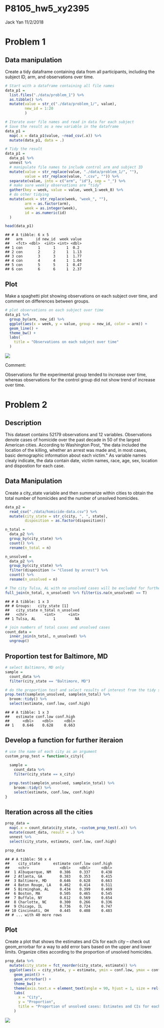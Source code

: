 P8105\_hw5\_xy2395
================
Jack Yan
11/2/2018

Problem 1
=========

Data manipulation
-----------------

Create a tidy dataframe containing data from all participants, including the subject ID, arm, and observations over time.

``` r
# Start with a dataframe containing all file names
data_p1 = 
  list.files("./data/problem_1") %>% 
  as.tibble() %>% 
  mutate(value = str_c("./data/problem_1/", value),
         new_id = 1:20
         )

# Iterate over file names and read in data for each subject 
# Save the result as a new variable in the dataframe
data_p1 = 
  map(.x = data_p1$value, ~read_csv(.x)) %>%
  mutate(data_p1, data = .) 

# Tidy the result
data_p1 = 
  data_p1 %>% 
  unnest %>%  
  # manipulate file names to include control arm and subject ID
  mutate(value = str_replace(value, "./data/problem_1/", ""),
         value = str_replace(value, ".csv", "")) %>% 
  separate(value, into = c("arm", "id"), sep = "_") %>% 
  # make sure weekly observations are “tidy”
  gather(key = week, value = value, week_1:week_8) %>% 
  # do other tidying
  mutate(week = str_replace(week, "week_", ""),
         arm = as.factor(arm),
         week = as.integer(week),
         id = as.numeric(id)
  )

head(data_p1)
```

    ## # A tibble: 6 x 5
    ##   arm      id new_id  week value
    ##   <fct> <dbl>  <int> <int> <dbl>
    ## 1 con       1      1     1  0.2 
    ## 2 con       2      2     1  1.13
    ## 3 con       3      3     1  1.77
    ## 4 con       4      4     1  1.04
    ## 5 con       5      5     1  0.47
    ## 6 con       6      6     1  2.37

Plot
----

Make a spaghetti plot showing observations on each subject over time, and comment on differences between groups.

``` r
# plot observations on each subject over time
data_p1 %>% 
  group_by(arm, new_id) %>% 
  ggplot(aes(x = week, y = value, group = new_id, color = arm)) +
  geom_line() +
  theme_bw() +
  labs(
    title = "Observations on each subject over time"
  )
```

![](p8105_hw5_xy2395_files/figure-markdown_github/unnamed-chunk-2-1.png)

Comment:

Observations for the experimental group tended to increase over time, whereas observations for the control group did not show trend of increase over time.

Problem 2
=========

Description
-----------

This dataset contains 52179 observations and 12 variables. Observations denote cases of homicide over the past decade in 50 of the largest American cities. According to Washington Post, "the data included the location of the killing, whether an arrest was made and, in most cases, basic demographic information about each victim." As variable names clealy indicate, the data contain date, victim names, race, age, sex, location and dispostion for each case.

Data Manipulation
-----------------

Create a city\_state variable and then summarize within cities to obtain the total number of homicides and the number of unsolved homicides.

``` r
data_p2 = 
  read_csv("./data/homicide-data.csv") %>% 
  mutate(city_state = str_c(city, ", ", state),
         disposition = as.factor(disposition))

n_total = 
  data_p2 %>% 
  group_by(city_state) %>% 
  count() %>% 
  rename(n_total = n) 

n_unsolved = 
  data_p2 %>% 
  group_by(city_state) %>% 
  filter(disposition != "Closed by arrest") %>% 
  count() %>% 
  rename(n_unsolved = n) 

# The city Tulsa, AL with no unsolved cases will be excluded for further analysis
full_join(n_total, n_unsolved) %>% filter(is.na(n_unsolved) == T)
```

    ## # A tibble: 1 x 3
    ## # Groups:   city_state [1]
    ##   city_state n_total n_unsolved
    ##   <chr>        <int>      <int>
    ## 1 Tulsa, AL        1         NA

``` r
# join numbers of total cases and unsolved cases
count_data = 
  inner_join(n_total, n_unsolved) %>% 
  ungroup()
```

Proportion test for Baltimore, MD
---------------------------------

``` r
# select Baltimore, MD only
sample = 
  count_data %>% 
  filter(city_state == "Baltimore, MD")

# do the proportion test and select results of interest from the tidy summary
prop.test(sample$n_unsolved, sample$n_total) %>% 
  broom::tidy() %>% 
  select(estimate, conf.low, conf.high)
```

    ## # A tibble: 1 x 3
    ##   estimate conf.low conf.high
    ##      <dbl>    <dbl>     <dbl>
    ## 1    0.646    0.628     0.663

Develop a function for further iteraion
---------------------------------------

``` r
# use the name of each city as an argument
custom_prop_test = function(x_city){
  
  sample = 
    count_data %>% 
    filter(city_state == x_city)

  prop.test(sample$n_unsolved, sample$n_total) %>% 
    broom::tidy() %>% 
    select(estimate, conf.low, conf.high)
}
```

Iteration across all the cities
-------------------------------

``` r
prop_data = 
  map(.x = count_data$city_state, ~custom_prop_test(.x)) %>% 
  mutate(count_data, result = .) %>% 
  unnest %>% 
  select(city_state, estimate, conf.low, conf.high)

prop_data
```

    ## # A tibble: 50 x 4
    ##    city_state      estimate conf.low conf.high
    ##    <chr>              <dbl>    <dbl>     <dbl>
    ##  1 Albuquerque, NM    0.386    0.337     0.438
    ##  2 Atlanta, GA        0.383    0.353     0.415
    ##  3 Baltimore, MD      0.646    0.628     0.663
    ##  4 Baton Rouge, LA    0.462    0.414     0.511
    ##  5 Birmingham, AL     0.434    0.399     0.469
    ##  6 Boston, MA         0.505    0.465     0.545
    ##  7 Buffalo, NY        0.612    0.569     0.654
    ##  8 Charlotte, NC      0.300    0.266     0.336
    ##  9 Chicago, IL        0.736    0.724     0.747
    ## 10 Cincinnati, OH     0.445    0.408     0.483
    ## # ... with 40 more rows

Plot
----

Create a plot that shows the estimates and CIs for each city – check out geom\_errorbar for a way to add error bars based on the upper and lower limits. Organize cities according to the proportion of unsolved homicides.

``` r
prop_data %>% 
  mutate(city_state = fct_reorder(city_state, estimate)) %>% 
  ggplot(aes(x = city_state, y = estimate, ymin = conf.low, ymax = conf.high)) +
    geom_point() +
    geom_errorbar() +
    theme_bw() +
    theme(axis.text.x = element_text(angle = 90, hjust = 1, size = rel(0.8))) +
    labs(
      x = "City",
      y = "Proportion",
      title = "Proportion of unsolved cases: Estimates and CIs for each city"
    )
```

![](p8105_hw5_xy2395_files/figure-markdown_github/unnamed-chunk-8-1.png)
